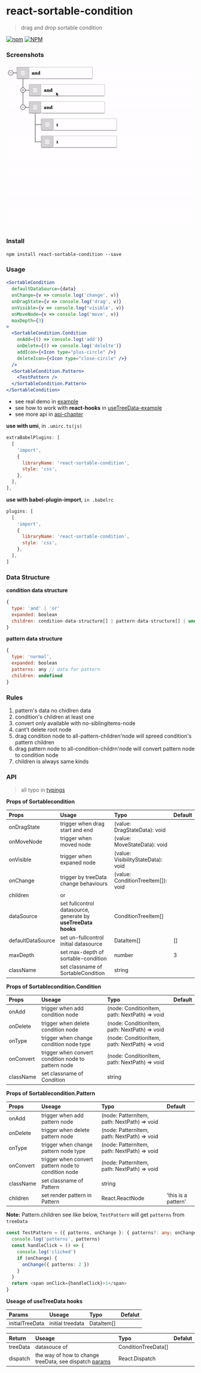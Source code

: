 # react-sortable-condition
> drag and drop sortable condition

[![npm](https://img.shields.io/npm/v/react-sortable-condition?style=for-the-badge)](https://github.com/JiangWeixian/reactx) [![NPM](https://img.shields.io/npm/l/react-sortable-condition?style=for-the-badge)](https://github.com/JiangWeixian/reactx)

### Screenshots

![sortablecondition](./docs/screenshots/react-sortable-condition.gif)

### Install

`npm install react-sortable-condition --save`

### Usage

```jsx
<SortableCondition
  defaultDataSource={data}
  onChange={v => console.log('change', v)}
  onDragState={v => console.log('drag', v)}
  onVisible={v => console.log('visible', v)}
  onMoveNode={v => console.log('move', v)}
  maxDepth={3}
>
  <SortableCondition.Condition
    onAdd={() => console.log('add')}
    onDelete={() => console.log('delelte')}
    addIcon={<Icon type="plus-circle" />}
    deleteIcon={<Icon type="close-circle" />}
  />
  <SortableCondition.Pattern>
    <TestPattern />
  </SortableCondition.Pattern>
</SortableCondition>
```

- see real demo in [example](./example/src/pages/condition-prod/index.tsx)
- see how to work with **react-hooks** in [useTreeData-example](./example/src/pages/condition-prod/hooks.tsx)
- see more api in [api-chapter](###api)

**use with umi**, in `.umirc.ts(js)`

```js
extraBabelPlugins: [
  [
    'import',
    {
      libraryName: 'react-sortable-condition',
      style: 'css',
    },
  ],
],
```

**use with babel-plugin-import**, `in .babelrc`

```js
plugins: [
  [
    'import',
    {
      libraryName: 'react-sortable-condition',
      style: 'css',
    },
  ],
]
```

### Data Structure

**condition data structure**

```js
{
  type: 'and' | 'or'
  expanded: boolean
  children: condition-data-structure[] | pattern-data-structure[] | undefined
}
```

**pattern data structure**

```js
{
  type: 'normal',
  expanded: boolean
  patterns: any // data for pattern
  children: undefined
}
```

### Rules

1. pattern's data no chidlren data
2. condition's children at least one
3. convert only available with no-siblingitems-node
4. cant't delete root node
5. drag condition node to all-pattern-children'node will spreed condition's pattern children
6. drag pattern node to all-condition-childrn'node will convert pattern node to condition node
7. children is always same kinds

### API
> all typo in [typings](./components/sortable-condition/typings/index.tsx)

**Props of Sortablecondition**

| Props<T>          | Usage                                                         | Typo                                  | Default |
| :---------------- | :------------------------------------------------------------ | :------------------------------------ | :------ |
| onDragState       | trigger when drag start and end                               | (value: DragStateData<T>): void       |         |
| onMoveNode        | trigger when moved node                                       | (value: MoveStateData<T>): void       |         |
| onVisible         | trigger when expaned node                                     | (value: VisibilityStateData<T>): void |         |
| onChange          | trigger by treeData change behaviours                         | (value: ConditionTreeItem<T>[]): void |         |
| children          | <Condition /> or <Pattern />                                  |                                       |         |
| dataSource        | set fullcontrol datasource, generate by **useTreeData hooks** | ConditionTreeItem<T>[]                |         |
| defaultDataSource | set un-fullcontrol initial datasource                         | DataItem<T>[]                         | []      |
| maxDepth          | set max-depth of sortable-condition                           | number                                | 3       |
| className         | set classname of SortableCondition                            | string                                |         |

**Props of Sortablecondition.Condition**

| Props<T>  | Useage                                              | Typo                                             | Default |
| :-------- | :-------------------------------------------------- | :----------------------------------------------- | :------ |
| onAdd     | trigger when add condition node                     | (node: ConditionItem<T>, path: NextPath) => void |         |
| onDelete  | trigger when delete condition node                  | (node: ConditionItem<T>, path: NextPath) => void |         |
| onType    | trigger when change condition node type             | (node: ConditionItem<T>, path: NextPath) => void |         |
| onConvert | trigger when convert condition node to pattern node | (node: ConditionItem<T>, path: NextPath) => void |         |
| className | set classname of Condition                          | string                                           |         |

**Props of Sortablecondition.Pattern**

| Props<T>  | Useage                                              | Typo                                           | Default             |
| :-------- | :-------------------------------------------------- | :--------------------------------------------- | :------------------ |
| onAdd     | trigger when add pattern node                       | (node: PatternItem<T>, path: NextPath) => void |                     |
| onDelete  | trigger when delete pattern node                    | (node: PatternItem<T>, path: NextPath) => void |                     |
| onType    | trigger when change pattern node type               | (node: PatternItem<T>, path: NextPath) => void |                     |
| onConvert | trigger when convert pattern node to condition node | (node: PatternItem<T>, path: NextPath) => void |                     |
| className | set classname of Pattern                            | string                                         |                     |
| children  | set render pattern in Pattern                       | React.ReactNode                                | 'this is a pattern' |

**Note:** Pattern.children see like below, `TestPattern` will get `patterns` from `treeData`

```ts
const TestPattern = ({ patterns, onChange }: { patterns?: any; onChange?: Function }) => {
  console.log('patterns', patterns)
  const handleClick = () => {
    console.log('clicked')
    if (onChange) {
      onChange({ patterns: 2 })
    }
  }
  return <span onClick={handleClick}>1</span>
}
```

**Useage of useTreeData hooks**

| Params<T>       | Useage           | Typo          | Defalut |
| :-------------- | :--------------- | :------------ | :------ |
| initialTreeData | initial treedata | DataItem<T>[] |         |

| Return<T>       | Useage           | Typo          | Defalut |
| :-------------- | :--------------- | :------------ | :------ |
| treeData | datasouce of <SortableCondition /> | ConditionTreeData<T>[] |         |
| dispatch | the way of how to change treeData, see dispatch [params](./components/sortable-condition/typings/index.tsx) | React.Dispatch |         |